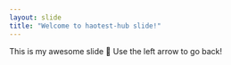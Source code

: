 ```yaml
---
layout: slide
title: "Welcome to haotest-hub slide!"
---
```

This is my awesome slide :tada:
Use the left arrow to go back!
